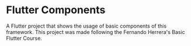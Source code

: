 # Flutter Components

A Flutter project that shows the usage of basic components of this framework. This project was made following the Fernando Herrera's Basic Flutter Course.

